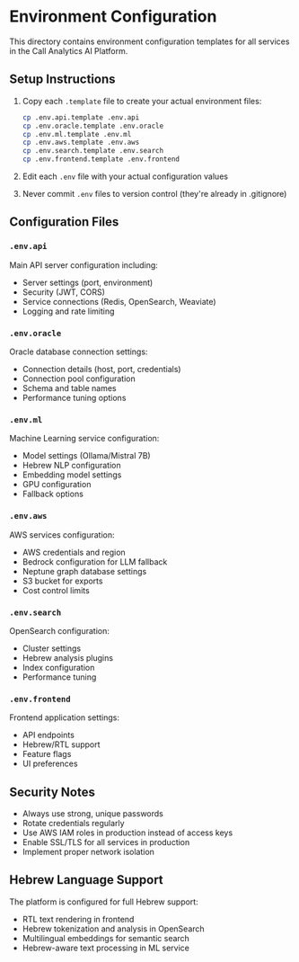 # Environment Configuration

This directory contains environment configuration templates for all services in the Call Analytics AI Platform.

## Setup Instructions

1. Copy each `.template` file to create your actual environment files:
   ```bash
   cp .env.api.template .env.api
   cp .env.oracle.template .env.oracle
   cp .env.ml.template .env.ml
   cp .env.aws.template .env.aws
   cp .env.search.template .env.search
   cp .env.frontend.template .env.frontend
   ```

2. Edit each `.env` file with your actual configuration values

3. Never commit `.env` files to version control (they're already in .gitignore)

## Configuration Files

### `.env.api`
Main API server configuration including:
- Server settings (port, environment)
- Security (JWT, CORS)
- Service connections (Redis, OpenSearch, Weaviate)
- Logging and rate limiting

### `.env.oracle`
Oracle database connection settings:
- Connection details (host, port, credentials)
- Connection pool configuration
- Schema and table names
- Performance tuning options

### `.env.ml`
Machine Learning service configuration:
- Model settings (Ollama/Mistral 7B)
- Hebrew NLP configuration
- Embedding model settings
- GPU configuration
- Fallback options

### `.env.aws`
AWS services configuration:
- AWS credentials and region
- Bedrock configuration for LLM fallback
- Neptune graph database settings
- S3 bucket for exports
- Cost control limits

### `.env.search`
OpenSearch configuration:
- Cluster settings
- Hebrew analysis plugins
- Index configuration
- Performance tuning

### `.env.frontend`
Frontend application settings:
- API endpoints
- Hebrew/RTL support
- Feature flags
- UI preferences

## Security Notes

- Always use strong, unique passwords
- Rotate credentials regularly
- Use AWS IAM roles in production instead of access keys
- Enable SSL/TLS for all services in production
- Implement proper network isolation

## Hebrew Language Support

The platform is configured for full Hebrew support:
- RTL text rendering in frontend
- Hebrew tokenization and analysis in OpenSearch
- Multilingual embeddings for semantic search
- Hebrew-aware text processing in ML service